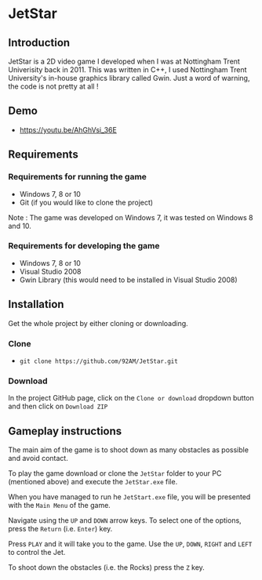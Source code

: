 # JetStar

## Introduction

JetStar is a 2D video game I developed when I was at Nottingham Trent Univerisity back in 2011. This was written in C++, I used Nottingham Trent University's in-house graphics library called Gwin. Just a word of warning, the code is not pretty at all !

## Demo

* https://youtu.be/AhGhVsi_36E 

## Requirements

### Requirements for running the game

* Windows 7, 8 or 10
* Git (if you would like to clone the project)

Note : The game was developed on Windows 7, it was tested on Windows 8 and 10.

### Requirements for developing the game

* Windows 7, 8 or 10
* Visual Studio 2008
* Gwin Library (this would need to be installed in Visual Studio 2008)

## Installation

Get the whole project by either cloning or downloading.

### Clone

* `git clone https://github.com/92AM/JetStar.git`

### Download

In the project GitHub page, click on the `Clone or download` dropdown button and then click on `Download ZIP`

## Gameplay instructions

The main aim of the game is to shoot down as many obstacles as possible and avoid contact.

To play the game download or clone the `JetStar` folder to your PC (mentioned above) and execute the `JetStar.exe` file.

When you have managed to run he `JetStart.exe` file, you will be presented with the `Main Menu` of the game. 

Navigate using the `UP` and `DOWN` arrow keys. To select one of the options, press the `Return` (i.e. `Enter`) key.

Press `PLAY` and it will take you to the game. Use the `UP`, `DOWN`, `RIGHT` and `LEFT` to control the Jet.

To shoot down the obstacles (i.e. the Rocks) press the `Z` key.
